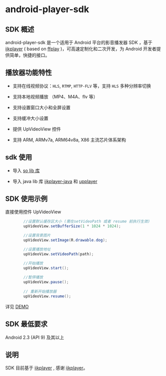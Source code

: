 # android-player-sdk

## SDK 概述

android-player-sdk 是一个适用于 Android 平台的影音播发器 SDK ，基于 [ijkplayer](https://github.com/Bilibili/ijkplayer) ( based on [ffplay](http://ffmpeg.org/) )，可高速定制化和二次开发，为 Android 开发者提供简单，快捷的接口。

## 播放器功能特性

	
* 支持在线视频协议：`HLS`, `RTMP`, `HTTP-FLV` 等，支持 `HLS` 多种分辨率切换

* 支持本地视频播放 （MP4、M4A、flv 等）

* 支持设置窗口大小和全屏设置

* 支持缓冲大小设置

* 提供 UpVideoView 控件

* 支持 ARM, ARMv7a, ARM64v8a, X86 主流芯片体系架构

## sdk 使用

* 导入 [so lib 库](https://github.com/upyun/android-player-sdk/tree/master/upyun-player-demo/src/main/jniLibs)

* 导入 java lib 库 [ijkplayer-java](https://github.com/upyun/android-player-sdk/tree/master/ijkplayer-java) 和 [upplayer](https://github.com/upyun/android-player-sdk/tree/master/upplayer)

## SDK 使用示例

直接使用控件 UpVideoView 

```java
        //设置默认缓存区大小 (需在setVideoPath 或者 resume 前执行生效)
        upVideoView.setBufferSize(1 * 1024 * 1024);

        //设置背景图片
        upVideoView.setImage(R.drawable.dog);

        //设置播放地址
        upVideoView.setVideoPath(path);

        //开始播放
        upVideoView.start();
        
        //暂停播放
        upVideoView.pause();
        
        // 重新开始播放器
        upVideoView.resume();
```

详见 [DEMO](https://github.com/upyun/android-player-sdk/blob/master/upyun-player-demo/src/main/java/com/upyun/playdemo/MainActivity.java)

## SDK 最低要求

Android 2.3 (API 9) 及其以上

## 说明
SDK 目前基于 [ijkplayer](https://github.com/Bilibili/ijkplayer) , 感谢 [ijkplayer](https://github.com/Bilibili/ijkplayer)。


